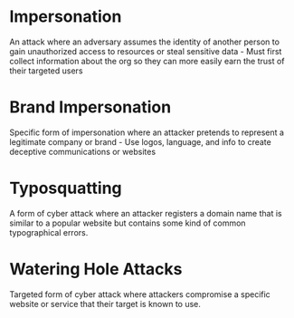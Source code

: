 # Impersonation

An attack where an adversary assumes the identity of another person to gain unauthorized access to resources or steal sensitive data
    - Must first collect information about the org so they can more easily earn the trust of their targeted users

# Brand Impersonation

Specific form of impersonation where an attacker pretends to represent a legitimate company or brand
    - Use logos, language, and info to create deceptive communications or websites

# Typosquatting

A form of cyber attack where an attacker registers a domain name that is similar to a popular website but contains some kind of common typographical errors.

# Watering Hole Attacks

Targeted form of cyber attack where attackers compromise a specific website or service that their target is known to use.